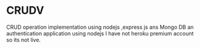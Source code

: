 # CRUDV
CRUD operation implementation using nodejs ,express js ans Mongo DB
an authentication application using nodejs
I have not heroku premium account so its not live. 
